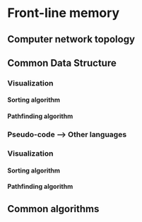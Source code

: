 # Front-line memory

## Computer network topology

## Common Data Structure
### Visualization
#### Sorting algorithm
#### Pathfinding algorithm

### Pseudo-code --> Other languages
### Visualization
#### Sorting algorithm
#### Pathfinding algorithm


## Common algorithms

